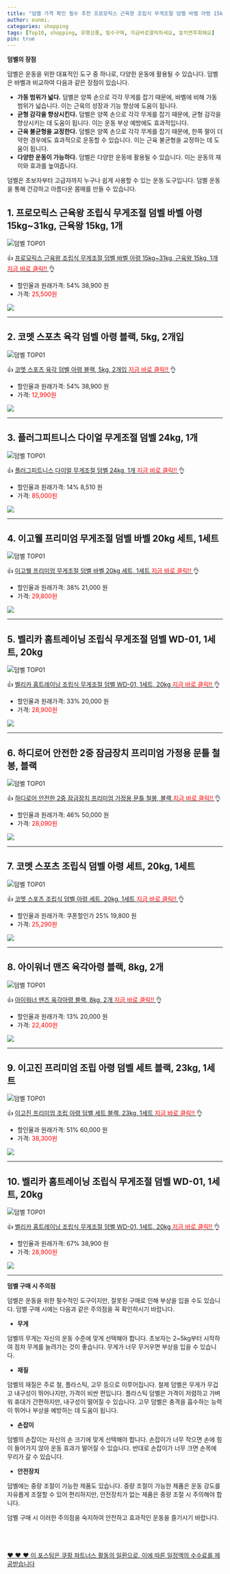 ```yaml
---
title: "덤벨 가격 확인 필수 추천 프로모릭스 근육왕 조립식 무게조절 덤벨 바벨 아령 15kg~31kg, 근육왕 15kg, 1개 비교 장점 구매가이드"
author: eunmi.
categories: shopping
tags: [Top10, shopping, 유행상품, 필수구매, 지금바로클릭하세요, 놓치면후회해요]
pin: true
---
```

**덤벨의 장점**

덤벨은 운동을 위한 대표적인 도구 중 하나로, 다양한 운동에 활용될 수 있습니다. 덤벨은 바벨과 비교하여 다음과 같은 장점이 있습니다.

* **가동 범위가 넓다.** 덤벨은 양쪽 손으로 각각 무게를 잡기 때문에, 바벨에 비해 가동 범위가 넓습니다. 이는 근육의 성장과 기능 향상에 도움이 됩니다.
* **균형 감각을 향상시킨다.** 덤벨은 양쪽 손으로 각각 무게를 잡기 때문에, 균형 감각을 향상시키는 데 도움이 됩니다. 이는 운동 부상 예방에도 효과적입니다.
* **근육 불균형을 교정한다.** 덤벨은 양쪽 손으로 각각 무게를 잡기 때문에, 한쪽 팔이 더 약한 경우에도 효과적으로 운동할 수 있습니다. 이는 근육 불균형을 교정하는 데 도움이 됩니다.
* **다양한 운동이 가능하다.** 덤벨은 다양한 운동에 활용될 수 있습니다. 이는 운동의 재미와 효과를 높여줍니다.

덤벨은 초보자부터 고급자까지 누구나 쉽게 사용할 수 있는 운동 도구입니다. 덤벨 운동을 통해 건강하고 아름다운 몸매를 만들 수 있습니다.

   

## 1. 프로모릭스 근육왕 조립식 무게조절 덤벨 바벨 아령 15kg~31kg, 근육왕 15kg, 1개

![덤벨 TOP01](https://thumbnail9.coupangcdn.com/thumbnails/remote/230x230ex/image/vendor_inventory/3e54/fb222639c91152d8e7a7dc204852b37e16e688f24893f964c76735cceb32.jpg)


👍 [프로모릭스 근육왕 조립식 무게조절 덤벨 바벨 아령 15kg~31kg, 근육왕 15kg, 1개 <font color=red> 지금 바로 클릭!! </font> ](https://link.coupang.com/re/AFFSDP?lptag=AF3617701&subid=GithubCoopas&pageKey=7665834394&traceid=V0-153&itemId=20435470545&vendorItemId=87577557575) 👌 


- 할인율과 원래가격: 54%  38,900   원
- 가격: <span style='color:red'>25,500원</span>

[![](/discount_price.png)](https://link.coupang.com/re/AFFSDP?lptag=AF3617701&subid=GithubCoopas&pageKey=7665834394&traceid=V0-153&itemId=20435470545&vendorItemId=87577557575)

---


   

## 2. 코멧 스포츠 육각 덤벨 아령 블랙, 5kg, 2개입

![덤벨 TOP01](https://thumbnail6.coupangcdn.com/thumbnails/remote/230x230ex/image/retail/images/224205385231453-12582e50-48a4-4ff2-b5c1-5a48948b9f32.jpg)


👍 [코멧 스포츠 육각 덤벨 아령 블랙, 5kg, 2개입 <font color=red> 지금 바로 클릭!! </font> ](https://link.coupang.com/re/AFFSDP?lptag=AF3617701&subid=GithubCoopas&pageKey=5849009032&traceid=V0-153&itemId=10172839865&vendorItemId=77455406076) 👌 


- 할인율과 원래가격: 54%  38,900   원
- 가격: <span style='color:red'>12,990원</span>

[![](/discount_price.png)](https://link.coupang.com/re/AFFSDP?lptag=AF3617701&subid=GithubCoopas&pageKey=5849009032&traceid=V0-153&itemId=10172839865&vendorItemId=77455406076)

---


   

## 3. 플러그피트니스 다이얼 무게조절 덤벨 24kg, 1개

![덤벨 TOP01](https://thumbnail10.coupangcdn.com/thumbnails/remote/230x230ex/image/retail/images/16072451993174298-a268da9e-7155-430c-b9d1-709c33efb318.jpg)


👍 [플러그피트니스 다이얼 무게조절 덤벨 24kg, 1개 <font color=red> 지금 바로 클릭!! </font> ](https://link.coupang.com/re/AFFSDP?lptag=AF3617701&subid=GithubCoopas&pageKey=4316330900&traceid=V0-153&itemId=5016445218&vendorItemId=72326309370) 👌 


- 할인율과 원래가격: 14%  8,510   원
- 가격: <span style='color:red'>85,000원</span>

[![](/discount_price.png)](https://link.coupang.com/re/AFFSDP?lptag=AF3617701&subid=GithubCoopas&pageKey=4316330900&traceid=V0-153&itemId=5016445218&vendorItemId=72326309370)

---


   

## 4. 이고웰 프리미엄 무게조절 덤벨 바벨 20kg 세트, 1세트

![덤벨 TOP01](https://thumbnail10.coupangcdn.com/thumbnails/remote/230x230ex/image/retail/images/555478738464681-fb5aa58c-622e-4c76-84a5-49ae8409b09d.jpg)


👍 [이고웰 프리미엄 무게조절 덤벨 바벨 20kg 세트, 1세트 <font color=red> 지금 바로 클릭!! </font> ](https://link.coupang.com/re/AFFSDP?lptag=AF3617701&subid=GithubCoopas&pageKey=6545532300&traceid=V0-153&itemId=14591184831&vendorItemId=81833147978) 👌 


- 할인율과 원래가격: 38%  21,000   원
- 가격: <span style='color:red'>29,800원</span>

[![](/discount_price.png)](https://link.coupang.com/re/AFFSDP?lptag=AF3617701&subid=GithubCoopas&pageKey=6545532300&traceid=V0-153&itemId=14591184831&vendorItemId=81833147978)

---


   

## 5. 벨리카 홈트레이닝 조립식 무게조절 덤벨 WD-01, 1세트, 20kg

![덤벨 TOP01](https://thumbnail9.coupangcdn.com/thumbnails/remote/230x230ex/image/retail/images/636717215379659-a601ef1b-61c8-4784-932e-8c8cf28e4aef.jpg)


👍 [벨리카 홈트레이닝 조립식 무게조절 덤벨 WD-01, 1세트, 20kg <font color=red> 지금 바로 클릭!! </font> ](https://link.coupang.com/re/AFFSDP?lptag=AF3617701&subid=GithubCoopas&pageKey=7070386421&traceid=V0-153&itemId=17555947164&vendorItemId=84722769434) 👌 


- 할인율과 원래가격: 33%  20,000   원
- 가격: <span style='color:red'>28,900원</span>

[![](/discount_price.png)](https://link.coupang.com/re/AFFSDP?lptag=AF3617701&subid=GithubCoopas&pageKey=7070386421&traceid=V0-153&itemId=17555947164&vendorItemId=84722769434)

---


   

## 6. 하디로어 안전한 2중 잠금장치 프리미엄 가정용 문틀 철봉, 블랙

![덤벨 TOP01](https://thumbnail9.coupangcdn.com/thumbnails/remote/230x230ex/image/vendor_inventory/e44e/383022157fd6bf1214d5a63bdd9be174d9fa7c16c2087d07060e745e11fa.png)


👍 [하디로어 안전한 2중 잠금장치 프리미엄 가정용 문틀 철봉, 블랙 <font color=red> 지금 바로 클릭!! </font> ](https://link.coupang.com/re/AFFSDP?lptag=AF3617701&subid=GithubCoopas&pageKey=4762708909&traceid=V0-153&itemId=6069325447&vendorItemId=79432818632) 👌 


- 할인율과 원래가격: 46%  50,000   원
- 가격: <span style='color:red'>28,090원</span>

[![](/discount_price.png)](https://link.coupang.com/re/AFFSDP?lptag=AF3617701&subid=GithubCoopas&pageKey=4762708909&traceid=V0-153&itemId=6069325447&vendorItemId=79432818632)

---


   

## 7. 코멧 스포츠 조립식 덤벨 아령 세트, 20kg, 1세트

![덤벨 TOP01](https://thumbnail8.coupangcdn.com/thumbnails/remote/230x230ex/image/retail/images/2165830030514949-74a39a49-e674-4662-adab-ee65ba964077.jpg)


👍 [코멧 스포츠 조립식 덤벨 아령 세트, 20kg, 1세트 <font color=red> 지금 바로 클릭!! </font> ](https://link.coupang.com/re/AFFSDP?lptag=AF3617701&subid=GithubCoopas&pageKey=6379695284&traceid=V0-153&itemId=13549077341&vendorItemId=80802701945) 👌 


- 할인율과 원래가격: 쿠폰할인가 25%  19,800   원
- 가격: <span style='color:red'>25,290원</span>

[![](/discount_price.png)](https://link.coupang.com/re/AFFSDP?lptag=AF3617701&subid=GithubCoopas&pageKey=6379695284&traceid=V0-153&itemId=13549077341&vendorItemId=80802701945)

---


   

## 8. 아이워너 맨즈 육각아령 블랙, 8kg, 2개

![덤벨 TOP01](https://thumbnail9.coupangcdn.com/thumbnails/remote/230x230ex/image/retail/images/1925431877130366-22cc687b-b8d6-4976-bc87-1b99ecb6d1b0.jpg)


👍 [아이워너 맨즈 육각아령 블랙, 8kg, 2개 <font color=red> 지금 바로 클릭!! </font> ](https://link.coupang.com/re/AFFSDP?lptag=AF3617701&subid=GithubCoopas&pageKey=253182700&traceid=V0-153&itemId=2554148796&vendorItemId=70546688989) 👌 


- 할인율과 원래가격: 13%  20,000   원
- 가격: <span style='color:red'>22,400원</span>

[![](/discount_price.png)](https://link.coupang.com/re/AFFSDP?lptag=AF3617701&subid=GithubCoopas&pageKey=253182700&traceid=V0-153&itemId=2554148796&vendorItemId=70546688989)

---


   

## 9. 이고진 프리미엄 조립 아령 덤벨 세트 블랙, 23kg, 1세트

![덤벨 TOP01](https://thumbnail8.coupangcdn.com/thumbnails/remote/230x230ex/image/retail/images/240459530380784-b3b6f846-c316-4418-94b7-581986904ec1.jpg)


👍 [이고진 프리미엄 조립 아령 덤벨 세트 블랙, 23kg, 1세트 <font color=red> 지금 바로 클릭!! </font> ](https://link.coupang.com/re/AFFSDP?lptag=AF3617701&subid=GithubCoopas&pageKey=2160868446&traceid=V0-153&itemId=448998918&vendorItemId=4113132573) 👌 


- 할인율과 원래가격: 51%  60,000   원
- 가격: <span style='color:red'>38,300원</span>

[![](/discount_price.png)](https://link.coupang.com/re/AFFSDP?lptag=AF3617701&subid=GithubCoopas&pageKey=2160868446&traceid=V0-153&itemId=448998918&vendorItemId=4113132573)

---


   

## 10. 벨리카 홈트레이닝 조립식 무게조절 덤벨 WD-01, 1세트, 20kg

![덤벨 TOP01](https://thumbnail9.coupangcdn.com/thumbnails/remote/230x230ex/image/retail/images/636717215379659-a601ef1b-61c8-4784-932e-8c8cf28e4aef.jpg)


👍 [벨리카 홈트레이닝 조립식 무게조절 덤벨 WD-01, 1세트, 20kg <font color=red> 지금 바로 클릭!! </font> ](https://link.coupang.com/re/AFFSDP?lptag=AF3617701&subid=GithubCoopas&pageKey=7070386421&traceid=V0-153&itemId=17555947164&vendorItemId=84722769434) 👌 


- 할인율과 원래가격: 67%  38,900   원
- 가격: <span style='color:red'>28,900원</span>

[![](/discount_price.png)](https://link.coupang.com/re/AFFSDP?lptag=AF3617701&subid=GithubCoopas&pageKey=7070386421&traceid=V0-153&itemId=17555947164&vendorItemId=84722769434)

---
**덤벨 구매 시 주의점**

덤벨은 운동을 위한 필수적인 도구이지만, 잘못된 구매로 인해 부상을 입을 수도 있습니다. 덤벨 구매 시에는 다음과 같은 주의점을 꼭 확인하시기 바랍니다.

* **무게**

덤벨의 무게는 자신의 운동 수준에 맞게 선택해야 합니다. 초보자는 2~5kg부터 시작하여 점차 무게를 늘려가는 것이 좋습니다. 무게가 너무 무거우면 부상을 입을 수 있습니다.

* **재질**

덤벨의 재질은 주로 철, 플라스틱, 고무 등으로 이루어집니다. 철제 덤벨은 무게가 무겁고 내구성이 뛰어나지만, 가격이 비싼 편입니다. 플라스틱 덤벨은 가격이 저렴하고 가벼워 휴대가 간편하지만, 내구성이 떨어질 수 있습니다. 고무 덤벨은 충격을 흡수하는 능력이 뛰어나 부상을 예방하는 데 도움이 됩니다.

* **손잡이**

덤벨의 손잡이는 자신의 손 크기에 맞게 선택해야 합니다. 손잡이가 너무 작으면 손에 힘이 들어가지 않아 운동 효과가 떨어질 수 있습니다. 반대로 손잡이가 너무 크면 손목에 무리가 갈 수 있습니다.

* **안전장치**

덤벨에는 중량 조절이 가능한 제품도 있습니다. 중량 조절이 가능한 제품은 운동 강도를 자유롭게 조절할 수 있어 편리하지만, 안전장치가 없는 제품은 중량 조절 시 주의해야 합니다.

덤벨 구매 시 이러한 주의점을 숙지하여 안전하고 효과적인 운동을 즐기시기 바랍니다.<br><br><br><br><br> [ ❤ ❤ ❤ 이 포스팅은 쿠팡 파트너스 활동의 일환으로, 이에 따른 일정액의 수수료를 제공받습니다](https://link.coupang.com/a/bcEFyh)